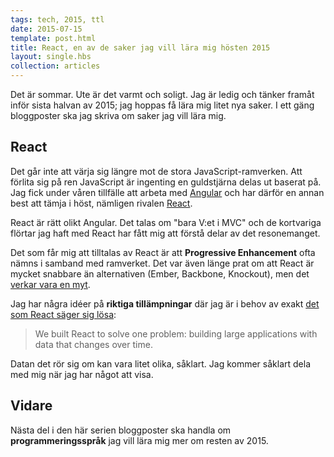```yaml
---
tags: tech, 2015, ttl
date: 2015-07-15
template: post.html
title: React, en av de saker jag vill lära mig hösten 2015
layout: single.hbs
collection: articles
---
```

Det är sommar. Ute är det varmt och soligt. Jag är ledig och tänker framåt inför sista halvan av 2015; jag hoppas få lära mig litet nya saker. I ett gäng bloggposter ska jag skriva om saker jag vill lära mig.


## React

Det går inte att värja sig längre mot de stora JavaScript-ramverken. Att förlita sig på ren JavaScript är ingenting en guldstjärna delas ut baserat på. Jag fick under våren tillfälle att arbeta med [Angular](http://angularjs.org) och har därför en annan best att tämja i höst, nämligen rivalen [React](http://facebook.github.io/react/).

React är rätt olikt Angular. Det talas om "bara V:et i MVC" och de kortvariga flörtar jag haft med React har fått mig att förstå delar av det resonemanget.

Det som får mig att tilltalas av React är att **Progressive Enhancement** ofta nämns i samband med ramverket. Det var även länge prat om att React är mycket snabbare än alternativen (Ember, Backbone, Knockout), men det [verkar vara en myt](http://blog.500tech.com/is-reactjs-fast/).

Jag har några idéer på **riktiga tillämpningar** där jag är i behov av exakt [det som React säger sig lösa](http://facebook.github.io/react/docs/why-react.html):

> We built React to solve one problem: building large applications with data that changes over time. 

Datan det rör sig om kan vara litet olika, såklart. Jag kommer såklart dela med mig när jag har något att visa.

## Vidare

Nästa del i den här serien bloggposter ska handla om **programmeringsspråk** jag vill lära mig mer om resten av 2015.